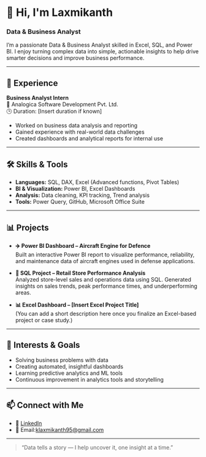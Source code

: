 # 👋 Hi, I'm Laxmikanth 

### Data & Business Analyst

I’m a passionate Data & Business Analyst skilled in Excel, SQL, and Power BI. I enjoy turning complex data into simple, actionable insights to help drive smarter decisions and improve business performance.

---

## 💼 Experience

**Business Analyst Intern**  
📍 Analogica Software Development Pvt. Ltd.  
🕒 Duration: [Insert duration if known]  
- Worked on business data analysis and reporting  
- Gained experience with real-world data challenges  
- Created dashboards and analytical reports for internal use

---

## 🛠️ Skills & Tools

- **Languages:** SQL, DAX, Excel (Advanced functions, Pivot Tables)
- **BI & Visualization:** Power BI, Excel Dashboards
- **Analysis:** Data cleaning, KPI tracking, Trend analysis
- **Tools:** Power Query, GitHub, Microsoft Office Suite

---

## 📊 Projects

- **✈️ Power BI Dashboard – Aircraft Engine for Defence**  
  Built an interactive Power BI report to visualize performance, reliability, and maintenance data of aircraft engines used in defense applications.

- **🛒 SQL Project – Retail Store Performance Analysis**  
  Analyzed store-level sales and operations data using SQL. Generated insights on sales trends, peak performance times, and underperforming areas.

- **📊 Excel Dashboard – [Insert Excel Project Title]**  
  (You can add a short description here once you finalize an Excel-based project or case study.)

---

## 🎯 Interests & Goals

- Solving business problems with data
- Creating automated, insightful dashboards
- Learning predictive analytics and ML tools
- Continuous improvement in analytics tools and storytelling

---

## 📫 Connect with Me

- 💼 [LinkedIn](linkedin.com/in/laxmikanth-k-559b74328)
- 📧 Email:klaxmikanth95@gmail.com

---

> “Data tells a story — I help uncover it, one insight at a time.”
